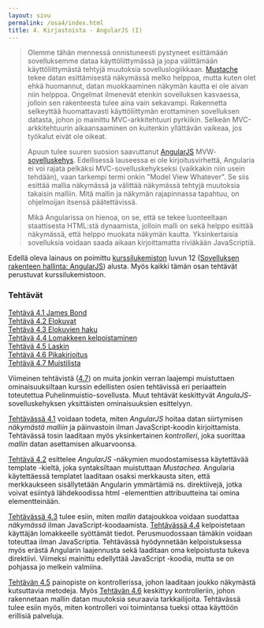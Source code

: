 ```yaml
---
layout: sivu
permalink: /osa4/index.html 
title: 4. Kirjastoista - AngularJS (I)
---
```


> Olemme tähän mennessä onnistuneesti pystyneet esittämään sovelluksemme dataa käyttöliittymässä ja jopa välittämään käyttöliittymästä tehtyjä muutoksia sovelluslogiikkaan. 
[Mustache](https://mustache.github.io)
 tekee datan esittämisestä näkymässä melko helppoa, mutta kuten olet ehkä huomannut, datan muokkaaminen näkymän kautta ei ole aivan niin helppoa. Ongelmat ilmenevät etenkin sovelluksen kasvaessa, jolloin sen rakenteesta tulee aina vain sekavampi. Rakennetta selkeyttää huomattavasti käyttöliittymän erottaminen sovelluksen datasta, johon jo mainittu MVC-arkkitehtuuri pyrkiikin. Selkeän MVC-arkkitehtuurin aikaansaaminen on kuitenkin yllättävän vaikeaa, jos työkalut eivät ole oikeat.
>
> Apuun tulee suuren suosion saavuttanut [AngularJS](https://angularjs.org)
MVW-[sovelluskehys](https://fi.wikipedia.org/wiki/Ohjelmistokehys). 
Edellisessä lauseessa ei ole kirjoitusvirhettä, Angularia ei voi rajata pelkäksi MVC-sovelluskehykseksi (vaikkakin niin usein tehdään), vaan tarkempi termi onkin "Model View Whatever". Se siis esittää mallia näkymässä ja välittää näkymässä tehtyjä muutoksia takaisin malliin. Mitä mallin ja näkymän rajapinnassa tapahtuu, on ohjelmoijan itsensä päätettävissä.
> 
> Mikä Angularissa on hienoa, on se, että se tekee luonteeltaan staattisesta HTML:stä dynaamista, jolloin malli on sekä helppo esittää näkymässä, että helppo muokata näkymän kautta. Yksinkertaisia sovelluksia voidaan saada aikaan kirjoittamatta riviäkään JavaScriptiä. 

Edellä oleva lainaus on poimittu [kurssilukemiston]({{site.baseurl}}/weso/) luvun 12
([Sovelluksen rakenteen hallinta: AngularJS]({{site.baseurl}}/weso/#12-Sovelluksen-rakenteen-hallinta:-AngularJS)) alusta. Myös kaikki tämän osan tehtävät perustuvat kurssilukemistoon.

### Tehtävät

[Tehtävä 4.1 James Bond](tehtava41)   
[Tehtävä 4.2 Elokuvat](tehtava42)   
[Tehtävä 4.3 Elokuvien haku](tehtava43)   
[Tehtävä 4.4 Lomakkeen kelpoistaminen](tehtava44)   
[Tehtävä 4.5 Laskin](tehtava45)   
[Tehtävä 4.6 Pikakirjoitus](tehtava46)   
[Tehtävä 4.7 Muistilista](tehtava47)  

Viimeinen tehtävistä ([4.7](tehtava47)) on muita jonkin verran laajempi muistuttaen ominaisuuksiltaan kurssin edellisten osien tehtävissä eri periaattein toteutettua Puhelinmuistio-sovellusta. Muut tehtävät keskittyvät *AngulaJS*-sovelluskehyksen yksittäisten ominaisuuksien esittelyyn.

[Tehtävässä 4.1](tehtava41) voidaan todeta, miten *AngularJS* hoitaa datan siirtymisen *näkymästä* *malliin* ja päinvastoin ilman JavaScript-koodin kirjoittamista. Tehtävässä tosin laaditaan myös yksinkertainen *kontrolleri*, joka suorittaa *mallin* datan asettamisen alkuarvoonsa.

[Tehtävä 4.2](tehtava42) esittelee *AngularJS* -näkymien muodostamisessa käytettävää template -kieltä, joka syntaksiltaan muistuttaan *Mustachea*. Angularia käytettäessä templatet laaditaan osaksi merkkausta siten, että merkkaukseen sisällytetään Angularin ymmärtämiä ns. direktiivejä, jotka voivat esiintyä lähdekoodissa html -elementtien attribuutteina tai omina elementteinään.

[Tehtävässä 4.3](tehtava43) tulee esiin, miten *mallin* datajoukkoa voidaan suodattaa *näkymässä* ilman JavaScript-koodaamista. [Tehtävässä 4.4](tehtava44) kelpoistetaan käyttäjän lomakkeelle syöttämät tiedot. Perusmuodossaan tämäkin voidaan toteuttaa ilman JavaScriptia. Tehtävässä hyödynnetään kelpoistuksessa myös erästä Angularin laajennusta sekä laaditaan oma kelpoistusta tukeva direktiivi. Viimeksi mainittu edellyttää JavaScript -koodia, mutta se on pohjassa jo melkein valmiina.

[Tehtävän 4.5](tehtava45) painopiste on kontrollerissa, johon laaditaan joukko näkymästä kutsuttavia metodeja. Myös [Tehtävän 4.6](tehtava46) keskittyy kontrolleriin, johon rakennetaan mallin datan muutoksia seuraavia tarkkailijoita. Tehtävässä tulee esiin myös, miten kontrolleri voi toimintansa tueksi ottaa käyttöön erillisiä palveluja.
 